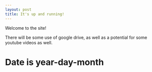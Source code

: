 ```yaml
---
layout: post
title: It's up and running!
---
```

Welcome to the site!

There will be some use of google drive, as well as a potential for some youtube videos as well.
# Date is year-day-month
